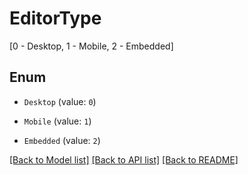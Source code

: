 # EditorType

[0 - Desktop, 1 - Mobile, 2 - Embedded]

## Enum

* `Desktop` (value: `0`)

* `Mobile` (value: `1`)

* `Embedded` (value: `2`)

[[Back to Model list]](../README.md#documentation-for-models) [[Back to API list]](../README.md#documentation-for-api-endpoints) [[Back to README]](../README.md)


